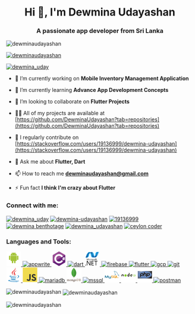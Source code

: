<h1 align="center">Hi 👋, I'm Dewmina Udayashan</h1>
<h3 align="center">A passionate app developer from Sri Lanka</h3>

<p align="left"> <img src="https://komarev.com/ghpvc/?username=dewminaudayashan&label=Profile%20views&color=0e75b6&style=flat" alt="dewminaudayashan" /> </p>

<p align="left"> <a href="https://github.com/ryo-ma/github-profile-trophy"><img src="https://github-profile-trophy.vercel.app/?username=dewminaudayashan" alt="dewminaudayashan" /></a> </p>

<p align="left"> <a href="https://twitter.com/dewmina_uday" target="blank"><img src="https://img.shields.io/twitter/follow/dewmina_uday?logo=twitter&style=for-the-badge" alt="dewmina_uday" /></a> </p>

- 🔭 I’m currently working on **Mobile Inventory Management Application**

- 🌱 I’m currently learning **Advance App Development Concepts**

- 👯 I’m looking to collaborate on **Flutter Projects**

- 👨‍💻 All of my projects are available at [https://github.com/DewminaUdayashan?tab=repositories](https://github.com/DewminaUdayashan?tab=repositories)

- 📝 I regularly contribute on [https://stackoverflow.com/users/19136999/dewmina-udayashan](https://stackoverflow.com/users/19136999/dewmina-udayashan)

- 💬 Ask me about **Flutter, Dart**

- 📫 How to reach me **dewminaudayashan@gmail.com**

- ⚡ Fun fact **I think I'm crazy about Flutter**

<h3 align="left">Connect with me:</h3>
<p align="left">
<a href="https://twitter.com/dewmina_uday" target="blank"><img align="center" src="https://raw.githubusercontent.com/rahuldkjain/github-profile-readme-generator/master/src/images/icons/Social/twitter.svg" alt="dewmina_uday" height="30" width="40" /></a>
<a href="https://linkedin.com/in/dewmina-udayashan" target="blank"><img align="center" src="https://raw.githubusercontent.com/rahuldkjain/github-profile-readme-generator/master/src/images/icons/Social/linked-in-alt.svg" alt="dewmina-udayashan" height="30" width="40" /></a>
<a href="https://stackoverflow.com/users/19136999" target="blank"><img align="center" src="https://raw.githubusercontent.com/rahuldkjain/github-profile-readme-generator/master/src/images/icons/Social/stack-overflow.svg" alt="19136999" height="30" width="40" /></a>
<a href="https://fb.com/dewmina benthotage" target="blank"><img align="center" src="https://raw.githubusercontent.com/rahuldkjain/github-profile-readme-generator/master/src/images/icons/Social/facebook.svg" alt="dewmina benthotage" height="30" width="40" /></a>
<a href="https://instagram.com/dewmina_udayashan" target="blank"><img align="center" src="https://raw.githubusercontent.com/rahuldkjain/github-profile-readme-generator/master/src/images/icons/Social/instagram.svg" alt="dewmina_udayashan" height="30" width="40" /></a>
<a href="https://www.youtube.com/c/ceylon coder" target="blank"><img align="center" src="https://raw.githubusercontent.com/rahuldkjain/github-profile-readme-generator/master/src/images/icons/Social/youtube.svg" alt="ceylon coder" height="30" width="40" /></a>
</p>

<h3 align="left">Languages and Tools:</h3>
<p align="left"> <a href="https://developer.android.com" target="_blank" rel="noreferrer"> <img src="https://raw.githubusercontent.com/devicons/devicon/master/icons/android/android-original-wordmark.svg" alt="android" width="40" height="40"/> </a> <a href="https://appwrite.io" target="_blank" rel="noreferrer"> <img src="https://www.vectorlogo.zone/logos/appwriteio/appwriteio-icon.svg" alt="appwrite" width="40" height="40"/> </a> <a href="https://www.w3schools.com/cs/" target="_blank" rel="noreferrer"> <img src="https://raw.githubusercontent.com/devicons/devicon/master/icons/csharp/csharp-original.svg" alt="csharp" width="40" height="40"/> </a> <a href="https://dart.dev" target="_blank" rel="noreferrer"> <img src="https://www.vectorlogo.zone/logos/dartlang/dartlang-icon.svg" alt="dart" width="40" height="40"/> </a> <a href="https://dotnet.microsoft.com/" target="_blank" rel="noreferrer"> <img src="https://raw.githubusercontent.com/devicons/devicon/master/icons/dot-net/dot-net-original-wordmark.svg" alt="dotnet" width="40" height="40"/> </a> <a href="https://firebase.google.com/" target="_blank" rel="noreferrer"> <img src="https://www.vectorlogo.zone/logos/firebase/firebase-icon.svg" alt="firebase" width="40" height="40"/> </a> <a href="https://flutter.dev" target="_blank" rel="noreferrer"> <img src="https://www.vectorlogo.zone/logos/flutterio/flutterio-icon.svg" alt="flutter" width="40" height="40"/> </a> <a href="https://cloud.google.com" target="_blank" rel="noreferrer"> <img src="https://www.vectorlogo.zone/logos/google_cloud/google_cloud-icon.svg" alt="gcp" width="40" height="40"/> </a> <a href="https://git-scm.com/" target="_blank" rel="noreferrer"> <img src="https://www.vectorlogo.zone/logos/git-scm/git-scm-icon.svg" alt="git" width="40" height="40"/> </a> <a href="https://www.java.com" target="_blank" rel="noreferrer"> <img src="https://raw.githubusercontent.com/devicons/devicon/master/icons/java/java-original.svg" alt="java" width="40" height="40"/> </a> <a href="https://developer.mozilla.org/en-US/docs/Web/JavaScript" target="_blank" rel="noreferrer"> <img src="https://raw.githubusercontent.com/devicons/devicon/master/icons/javascript/javascript-original.svg" alt="javascript" width="40" height="40"/> </a> <a href="https://mariadb.org/" target="_blank" rel="noreferrer"> <img src="https://www.vectorlogo.zone/logos/mariadb/mariadb-icon.svg" alt="mariadb" width="40" height="40"/> </a> <a href="https://www.mongodb.com/" target="_blank" rel="noreferrer"> <img src="https://raw.githubusercontent.com/devicons/devicon/master/icons/mongodb/mongodb-original-wordmark.svg" alt="mongodb" width="40" height="40"/> </a> <a href="https://www.microsoft.com/en-us/sql-server" target="_blank" rel="noreferrer"> <img src="https://www.svgrepo.com/show/303229/microsoft-sql-server-logo.svg" alt="mssql" width="40" height="40"/> </a> <a href="https://www.mysql.com/" target="_blank" rel="noreferrer"> <img src="https://raw.githubusercontent.com/devicons/devicon/master/icons/mysql/mysql-original-wordmark.svg" alt="mysql" width="40" height="40"/> </a> <a href="https://nodejs.org" target="_blank" rel="noreferrer"> <img src="https://raw.githubusercontent.com/devicons/devicon/master/icons/nodejs/nodejs-original-wordmark.svg" alt="nodejs" width="40" height="40"/> </a> <a href="https://www.php.net" target="_blank" rel="noreferrer"> <img src="https://raw.githubusercontent.com/devicons/devicon/master/icons/php/php-original.svg" alt="php" width="40" height="40"/> </a> <a href="https://postman.com" target="_blank" rel="noreferrer"> <img src="https://www.vectorlogo.zone/logos/getpostman/getpostman-icon.svg" alt="postman" width="40" height="40"/> </a> </p>

<p><img align="left" src="https://github-readme-stats.vercel.app/api/top-langs?username=dewminaudayashan&show_icons=true&locale=en&layout=compact" alt="dewminaudayashan" /></p>

<p>&nbsp;<img align="center" src="https://github-readme-stats.vercel.app/api?username=dewminaudayashan&show_icons=true&locale=en" alt="dewminaudayashan" /></p>

<p><img align="center" src="https://github-readme-streak-stats.herokuapp.com/?user=dewminaudayashan&" alt="dewminaudayashan" /></p>
